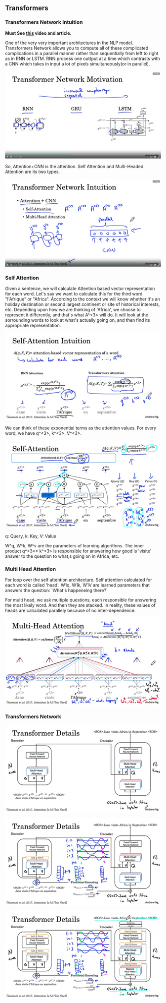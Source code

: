 ## Transformers

### Transformers Network Intuition

**Must See [this](https://towardsdatascience.com/illustrated-guide-to-transformers-step-by-step-explanation-f74876522bc0) video and article.**

One of the very very important architectures in the NLP model.
Transformers Network allows you to compute all of these complicated complications in a parallel manner rather than sequentially from left to right as in RNN or LSTM.
RNN process one outtput at a time which contrasts with a CNN which takes in input a lot of pixels simultaneously(or in parallel). 

![t1](https://github.com/sharvaree1921/Audio_Controlled_Drone/blob/main/Images/Screenshot%20from%202021-06-27%2016-55-47.png)

So, Attention+CNN is the attention. Self Attention and Multi-Headed Attention are its two types.

![t2](https://github.com/sharvaree1921/Audio_Controlled_Drone/blob/main/Images/Screenshot%20from%202021-06-27%2017-01-16.png)


### Self Attention

Given a sentence, we will calculate Attention based vector representation for each word. Let's say we want to calculate this for the third word "l'Afrique" or "Africa". According to the context we will know whether it's an holiday destination or second largest continent or site of historical interests, etc. Depending upon how we are thinking of 'Africa', we choose to represent it differently, and that's what A^<3> will do. It will look at the sorrounding words to look at what's actually going on, and then find its appropriate representation.

![s1](https://github.com/sharvaree1921/Audio_Controlled_Drone/blob/main/Images/Screenshot%20from%202021-06-28%2007-11-49.png)

We can think of these exponential terms as the attention values. For every word, we have q^<3>, k^<3>, V^<3>. 

![s2](https://github.com/sharvaree1921/Audio_Controlled_Drone/blob/main/Images/Screenshot%20from%202021-06-28%2007-33-39.png)

q: Query, k: Key, V: Value

W^q, W^k, W^v are the parameters of learning algorithms. The inner product q^<3>* k^<3> is responsible for answering how good is 'visite' answer to the question to what;s going on in Africa, etc.

### Multi Head Attention
For loop over the self attention architecture. Self attention calculated for each word is called 'head'.
W1q, W1k, W1V are learned parameters that answers the question: 'What's happeneing there?'

For multi head, we ask multiple questions, each responsible for answering the most likely word. And then they are stacked. In reality, these values of heads are calculated parallely because of no inter-dependence.

![m1](https://github.com/sharvaree1921/Audio_Controlled_Drone/blob/main/Images/Screenshot%20from%202021-06-28%2007-56-00.png)

### Transformers Network

![n1](https://github.com/sharvaree1921/Audio_Controlled_Drone/blob/main/Images/Screenshot%20from%202021-06-28%2008-15-37.png)

![n2](https://github.com/sharvaree1921/Audio_Controlled_Drone/blob/main/Images/Screenshot%20from%202021-06-28%2008-15-21.png)

![n3](https://github.com/sharvaree1921/Audio_Controlled_Drone/blob/main/Images/Screenshot%20from%202021-06-28%2008-15-06.png)
